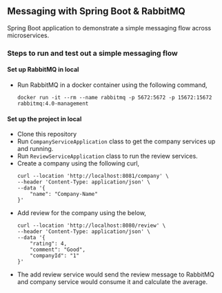 ## Messaging with Spring Boot & RabbitMQ
Spring Boot application to demonstrate a simple messaging flow across microservices.

### Steps to run and test out a simple messaging flow

#### Set up RabbitMQ in local
- Run RabbitMQ in a docker container using the following command,
  ```
  docker run -it --rm --name rabbitmq -p 5672:5672 -p 15672:15672 rabbitmq:4.0-management
  ```

#### Set up the project in local  
- Clone this repository
- Run ```CompanyServiceApplication``` class to get the company services up and running.
- Run ```ReviewServiceApplication``` class to run the review services.
- Create a company using the following curl,
  ```
  curl --location 'http://localhost:8081/company' \
  --header 'Content-Type: application/json' \
  --data '{
      "name": "Company-Name"
  }'
  ```
- Add review for the company using the below,
  ```
  curl --location 'http://localhost:8080/review' \
  --header 'Content-Type: application/json' \
  --data '{
      "rating": 4,
      "comment": "Good",
      "companyId": "1"
  }'
  ```
- The add review service would send the review message to RabbitMQ and company service would consume it and calculate the average.


